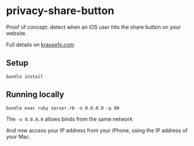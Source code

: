 # privacy-share-button

Proof of concept: detect when an iOS user hits the share button on your website.

Full details on [krausefx.com](https://krausefx.com/blog/ios-privacy-safari-share-button)

## Setup

```
bundle install
```

## Running locally

```
bundle exec ruby server.rb -o 0.0.0.0 -p 80
```

The `-o 0.0.0.0` allows binds from the same network

And now access your IP address from your iPhone, using the IP address of your Mac.
